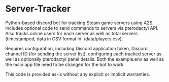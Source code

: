 # Server-Tracker
Python-based discord bot for tracking Steam game servers using A2S. Includes optional code to send commands to servers via pterodactyl API. Also tracks online users for each server as well as total servers (timestamped, data in CSV format in ./data/players.csv).

Requires configuration, including Discord application token, Discord channel ID (for sending the server list), configuring each tracked server as well as optionally pterodactyl panel details. Both the example.env as well as the main app file need to be changed for the bot to work.

This code is provided as-is without any explicit or implicit warranties.
